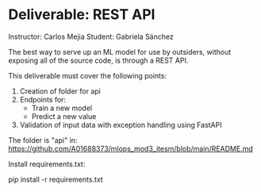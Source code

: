 # Deliverable: REST API

Instructor: Carlos Mejia
Student: Gabriela Sánchez

The best way to serve up an ML model for use by outsiders, without exposing all of the source code, is through a REST API.

This deliverable must cover the following points:
1. Creation of folder for api
2. Endpoints for:
   - Train a new model
   - Predict a new value
3. Validation of input data with exception handling using FastAPI

The folder is "api" in: 
https://github.com/A01688373/mlops_mod3_itesm/blob/main/README.md

Install requirements.txt:

pip install -r requirements.txt